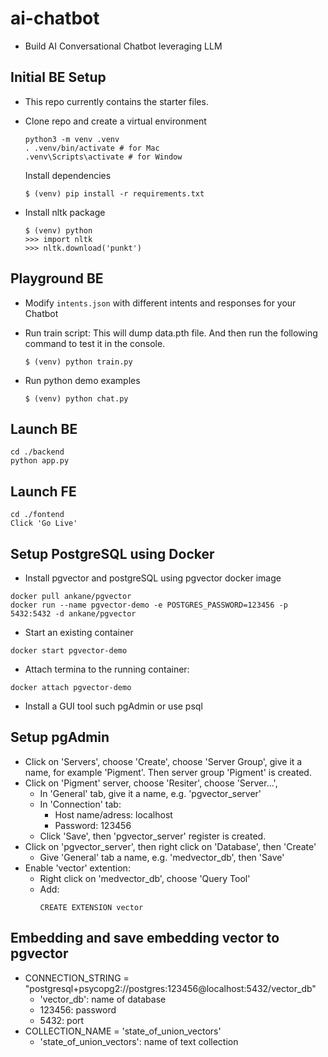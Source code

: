 # ai-chatbot
- Build AI Conversational Chatbot leveraging LLM

## Initial BE Setup
- This repo currently contains the starter files.

- Clone repo and create a virtual environment
    ```
    python3 -m venv .venv
    . .venv/bin/activate # for Mac
    .venv\Scripts\activate # for Window
    ```
    Install dependencies
    ```
    $ (venv) pip install -r requirements.txt
    ```
- Install nltk package
    ```
    $ (venv) python
    >>> import nltk
    >>> nltk.download('punkt')
    ```
## Playground BE

- Modify `intents.json` with different intents and responses for your Chatbot

- Run train script: This will dump data.pth file. And then run
the following command to test it in the console.
    ```
    $ (venv) python train.py
    ```
- Run python demo examples
    ```
    $ (venv) python chat.py
    ```
## Launch BE
```
cd ./backend
python app.py
```

## Launch FE
```
cd ./fontend
Click 'Go Live'
```

## Setup PostgreSQL using Docker 
- Install pgvector and postgreSQL using pgvector docker image
```
docker pull ankane/pgvector
docker run --name pgvector-demo -e POSTGRES_PASSWORD=123456 -p 5432:5432 -d ankane/pgvector
```
- Start an existing container
```
docker start pgvector-demo
```
- Attach termina to the running container:
```
docker attach pgvector-demo
```
- Install a GUI tool such pgAdmin or use psql

## Setup pgAdmin
- Click on 'Servers', choose 'Create', choose 'Server Group', give it a name, for example 'Pigment'. Then server group 'Pigment' is created.
- Click on 'Pigment' server, choose 'Resiter', choose 'Server...', 
    - In 'General' tab, give it a name, e.g. 'pgvector_server'
    - In 'Connection' tab:
        - Host name/adress: localhost
        - Password: 123456
    - Click 'Save', then 'pgvector_server' register is created.
- Click on 'pgvector_server', then right click on 'Database', then 'Create'
    - Give 'General' tab a name, e.g. 'medvector_db', then 'Save'
- Enable 'vector' extention:
    - Right click on 'medvector_db', choose 'Query Tool'
    - Add:
        ```
        CREATE EXTENSION vector
        ```

## Embedding and save embedding vector to pgvector
- CONNECTION_STRING = "postgresql+psycopg2://postgres:123456@localhost:5432/vector_db"
    - 'vector_db': name of database
    - 123456: password
    - 5432: port
- COLLECTION_NAME = 'state_of_union_vectors'
    - 'state_of_union_vectors': name of text collection
